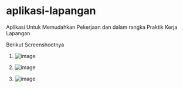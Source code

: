 # aplikasi-lapangan 
Aplikasi Untuk Memudahkan Pekerjaan dan dalam rangka Praktik Kerja Lapangan

Berikut Screenshootnya

1. ![image](https://user-images.githubusercontent.com/32360091/170732008-8d8e4ce6-2f84-4744-bd7f-fa7df36a4902.png)

2. ![image](https://user-images.githubusercontent.com/32360091/170732068-a0630500-a80f-4edd-8f8e-6a27bd64c2d8.png)

3. ![image](https://user-images.githubusercontent.com/32360091/170732249-a5d55b13-0887-4291-b6a5-4ff750408a4f.png)
